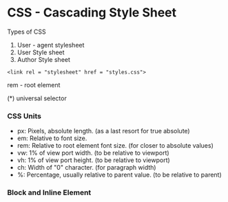 # CSS - Cascading Style Sheet

Types of CSS

1. User - agent stylesheet
2. User Style sheet
3. Author Style sheet

```javacript
<link rel = "stylesheet" href = "styles.css">
```

rem - root element

(\*) universal selector

### CSS Units

- px: Pixels, absolute length. (as a last resort for true absolute)
- em: Relative to font size.
- rem: Relative to root element font size. (for closer to absolute values)
- vw: 1% of view port width. (to be relative to viewport)
- vh: 1% of view port height. (to be relative to viewport)
- ch: Width of "0" character. (for paragraph width)
- %: Percentage, usually relative to parent value. (to be relative to parent)

### Block and Inline Element

